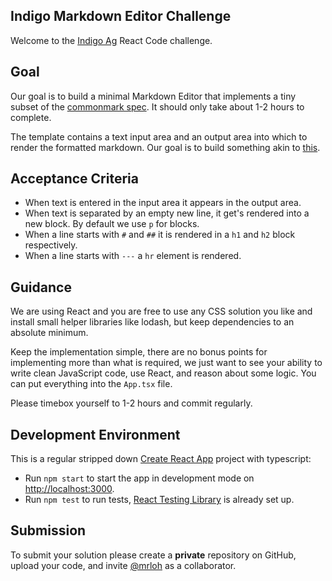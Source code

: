 ## Indigo Markdown Editor Challenge

Welcome to the [Indigo Ag](https://www.indigoag.com/about) React Code challenge.

## Goal

Our goal is to build a minimal Markdown Editor that implements a tiny subset of the
[commonmark spec](https://commonmark.org/help/). It should only take about 1-2 hours to complete.

The template contains a text input area and an output area into which to render the formatted
markdown. Our goal is to build something akin to [this](https://markdownlivepreview.com/).

## Acceptance Criteria

- When text is entered in the input area it appears in the output area.
- When text is separated by an empty new line, it get's rendered into a new block. By default we use
  `p` for blocks.
- When a line starts with `#` and `##` it is rendered in a `h1` and `h2` block respectively.
- When a line starts with `---` a `hr` element is rendered.

## Guidance

We are using React and you are free to use any CSS solution you like and install small helper
libraries like lodash, but keep dependencies to an absolute minimum.

Keep the implementation simple, there are no bonus points for implementing more than what is
required, we just want to see your ability to write clean JavaScript code, use React, and reason
about some logic. You can put everything into the `App.tsx` file.

Please timebox yourself to 1-2 hours and commit regularly.

## Development Environment

This is a regular stripped down [Create React App](https://create-react-app.dev) project with typescript:

- Run `npm start` to start the app in development mode on [http://localhost:3000](http://localhost:3000).
- Run `npm test` to run tests, [React Testing Library](https://testing-library.com/docs/react-testing-library/) is already set up.

## Submission

To submit your solution please create a **private** repository on GitHub, upload your code, and
invite [@mrloh](https://github.com/mrloh/) as a collaborator.
